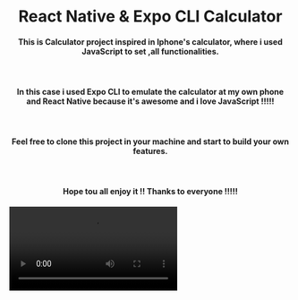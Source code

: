 <h1 align="center" >
 React Native & Expo CLI Calculator
 </h1>

<h4 align="center">
This is Calculator project inspired in Iphone's calculator, where i used JavaScript to set ,all functionalities.</h4>
</br>
<h4 align="center">In this case i used Expo CLI to emulate the calculator at my own phone and React Native because it's awesome and i love JavaScript !!!!!
</h4>
</br>
<h4 align="center">Feel free to clone this project in your machine and start to build your own features.
</h4>
</br>
<h4 align="center" >Hope tou all enjoy it !! Thanks to everyone !!!!!
</h4>

![](../../../Downloads/javaScript.mp4)
